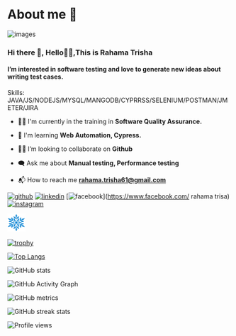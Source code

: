 # About me 🎈
![images](https://user-images.githubusercontent.com/32101980/199504912-710646fe-490c-430a-8fff-bb9929fa00a9.png)
### Hi there 👋, Hello🙋‍♀️,This is Rahama Trisha
#### I’m interested in software testing and love to generate new ideas about writing test cases.

Skills: JAVA/JS/NODEJS/MYSQL/MANGODB/CYPRRSS/SELENIUM/POSTMAN/JMETER/JIRA
- 👩‍🎓 I'm currently in the training in **Software Quality Assurance.**

- 📓 I'm learning **Web Automation, Cypress.**

- 👩‍💼 I’m looking to collaborate on **Github**

- 🗨 Ask me about **Manual testing, Performance testing**

- 📬 How to reach me **rahama.trisha61@gmail.com**




[<img src='https://cdn.jsdelivr.net/npm/simple-icons@3.0.1/icons/github.svg' alt='github' height='40'>](https://github.com/rahama22)  [<img src='https://cdn.jsdelivr.net/npm/simple-icons@3.0.1/icons/linkedin.svg' alt='linkedin' height='40'>](https://www.linkedin.com/in//rahamatrisha2206/)  [<img src='https://cdn.jsdelivr.net/npm/simple-icons@3.0.1/icons/facebook.svg' alt='facebook' height='40'>](https://www.facebook.com/ rahama trisa)  [<img src='https://cdn.jsdelivr.net/npm/simple-icons@3.0.1/icons/instagram.svg' alt='instagram' height='40'>](https://www.instagram.com/rahamatrisha/)  

<a href='https://archiveprogram.github.com/'><img src='https://raw.githubusercontent.com/acervenky/animated-github-badges/master/assets/acbadge.gif' width='40' height='40'></a> 

[![trophy](https://github-profile-trophy.vercel.app/?username=rahama22)](https://github.com/ryo-ma/github-profile-trophy)

[![Top Langs](https://github-readme-stats.vercel.app/api/top-langs/?username=rahama22)](https://github.com/anuraghazra/github-readme-stats)

![GitHub stats](https://github-readme-stats.vercel.app/api?username=rahama22&show_icons=true)  

![GitHub Activity Graph](https://activity-graph.herokuapp.com/graph?username=rahama22)  

![GitHub metrics](https://metrics.lecoq.io/rahama22)  

![GitHub streak stats](https://github-readme-streak-stats.herokuapp.com/?user=rahama22)  

![Profile views](https://gpvc.arturio.dev/rahama22)  


